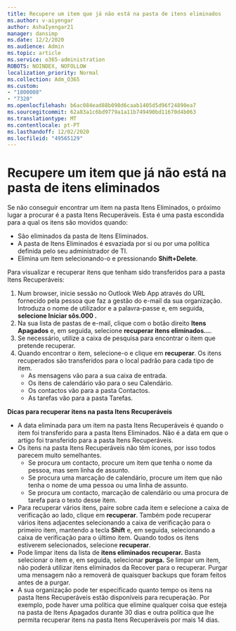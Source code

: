 ```yaml
---
title: Recupere um item que já não está na pasta de itens eliminados
ms.author: v-aiyengar
author: AshaIyengar21
manager: dansimp
ms.date: 12/2/2020
ms.audience: Admin
ms.topic: article
ms.service: o365-administration
ROBOTS: NOINDEX, NOFOLLOW
localization_priority: Normal
ms.collection: Adm_O365
ms.custom:
- "1800008"
- "7320"
ms.openlocfilehash: b6ac084ead88b090d6caab1405d5d96f24890ea7
ms.sourcegitcommit: 62a83a1c6bd9779a1a11b749490bd11670d4b063
ms.translationtype: MT
ms.contentlocale: pt-PT
ms.lasthandoff: 12/02/2020
ms.locfileid: "49565129"
---
```

# <a name="recover-an-item-thats-no-longer-in-your-deleted-items-folder"></a>Recupere um item que já não está na pasta de itens eliminados

Se não conseguir encontrar um item na pasta Itens Eliminados, o próximo lugar a procurar é a pasta Itens Recuperáveis. Esta é uma pasta escondida para a qual os itens são movidos quando:
- São eliminados da pasta de Itens Eliminados.
- A pasta de Itens Eliminados é esvaziada por si ou por uma política definida pelo seu administrador de TI.
- Elimina um item selecionando-o e pressionando **Shift+Delete**.

Para visualizar e recuperar itens que tenham sido transferidos para a pasta Itens Recuperáveis:
1. Num browser, inicie sessão no Outlook Web App através do URL fornecido pela pessoa que faz a gestão do e-mail da sua organização. Introduza o nome de utilizador e a palavra-passe e, em seguida, **selecione Iniciar sôs.000 .**
1. Na sua lista de pastas de e-mail, clique com o botão direito **Itens Apagados** e, em seguida, selecione **recuperar itens eliminados...**.
1. Se necessário, utilize a caixa de pesquisa para encontrar o item que pretende recuperar.
1. Quando encontrar o item, selecione-o e clique em **recuperar**.
   Os itens recuperados são transferidos para o local padrão para cada tipo de item.
    - As mensagens vão para a sua caixa de entrada.
    - Os itens de calendário vão para o seu Calendário.
    - Os contactos vão para a pasta Contactos.
    - As tarefas vão para a pasta Tarefas.

**Dicas para recuperar itens na pasta Itens Recuperáveis**

- A data eliminada para um item na pasta Itens Recuperáveis é quando o item foi transferido para a pasta Itens Eliminados. Não é a data em que o artigo foi transferido para a pasta Itens Recuperáveis.
- Os itens na pasta Itens Recuperáveis não têm ícones, por isso todos parecem muito semelhantes.
    - Se procura um contacto, procure um item que tenha o nome da pessoa, mas sem linha de assunto.
    - Se procura uma marcação de calendário, procure um item que não tenha o nome de uma pessoa ou uma linha de assunto.
    - Se procura um contacto, marcação de calendário ou uma procura de tarefa para o texto desse item.
- Para recuperar vários itens, paire sobre cada item e selecione a caixa de verificação ao lado, clique em **recuperar**. Também pode recuperar vários itens adjacentes selecionando a caixa de verificação para o primeiro item, mantendo a tecla **Shift** e, em seguida, selecionando a caixa de verificação para o último item. Quando todos os itens estiverem selecionados, selecione **recuperar**.
- Pode limpar itens da lista de **itens eliminados recuperar.** Basta selecionar o item e, em seguida, selecionar **purga.** Se limpar um item, não poderá utilizar itens eliminados da Recover para o recuperar. Purgar uma mensagem não a removerá de quaisquer backups que foram feitos antes de a purgar.
- A sua organização pode ter especificado quanto tempo os itens na pasta Itens Recuperáveis estão disponíveis para recuperação. Por exemplo, pode haver uma política que elimine qualquer coisa que esteja na pasta de Itens Apagados durante 30 dias e outra política que lhe permita recuperar itens na pasta Itens Recuperáveis por mais 14 dias.
